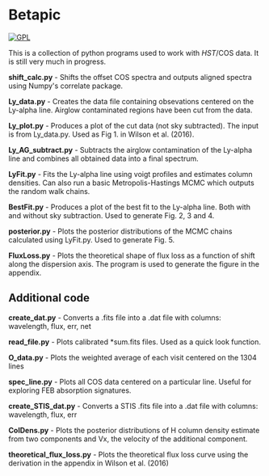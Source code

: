 # Betapic

[![GPL](https://img.shields.io/badge/license-GNU%20GPLv3-brightgreen.svg)](http://choosealicense.com/licenses/gpl-3.0/)

This is a collection of python programs used to work with _HST_/COS data. It is still very much in progress.


**shift_calc.py** - Shifts the offset COS spectra and outputs aligned spectra using Numpy's correlate package.

**Ly_data.py** - Creates the data file containing obsevations centered on the Ly-alpha line. Airglow contaminated regions have been cut from the data.

**Ly_plot.py** - Produces a plot of the cut data (not sky subtracted). The input is from Ly_data.py. Used as Fig 1. in Wilson et al. (2016).

**Ly_AG_subtract.py** - Subtracts the airglow contamination of the Ly-alpha line and combines all obtained data into a final spectrum.

**LyFit.py** - Fits the Ly-alpha line using voigt profiles and estimates column densities. Can also run a basic Metropolis-Hastings MCMC which outputs the random walk chains.

**BestFit.py** - Produces a plot of the best fit to the Ly-alpha line. Both with and without sky subtraction. Used to generate Fig. 2, 3 and 4.

**posterior.py** - Plots the posterior distributions of the MCMC chains calculated using LyFit.py. Used to generate Fig. 5.

**FluxLoss.py** - Plots the theoretical shape of flux loss as a function of shift along the dispersion axis. The program is used to generate the figure in the appendix.


Additional code
-----------

**create_dat.py** - Converts a .fits file into a .dat file with columns: wavelength, flux, err, net

**read_file.py** - Plots calibrated *sum.fits files. Used as a quick look function.

**O_data.py** - Plots the weighted average of each visit centered on the 1304 lines

**spec_line.py** - Plots all COS data centered on a particular line. Useful for exploring FEB absorption signatures.

**create_STIS_dat.py** - Converts a STIS .fits file into a .dat file with columns: wavelength, flux, err

**ColDens.py** - Plots the posterior distributions of H column density estimate from two components and Vx, the velocity of the additional component.

**theoretical_flux_loss.py** - Plots the theoretical flux loss curve using the derivation in the appendix in Wilson et al. (2016)
